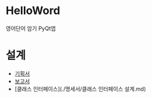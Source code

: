# HelloWord
영어단어 암기 PyQt앱

# 설계
 - [기획서](https://docs.google.com/presentation/d/1nMkTrLpgZjENq0rEUNZ1xIjNCk5N3M9XmNbTONF8Ra4/edit#slide=id.p)
 - [보고서](https://docs.google.com/spreadsheets/d/1zI5Dwbn5Wu9uAelIq10QN-q0UgkfJnD-qQnfHqH2zEM/edit#gid=0)
 - [클래스 인터페이스](./명세서/클래스 인터페이스 설계.md)